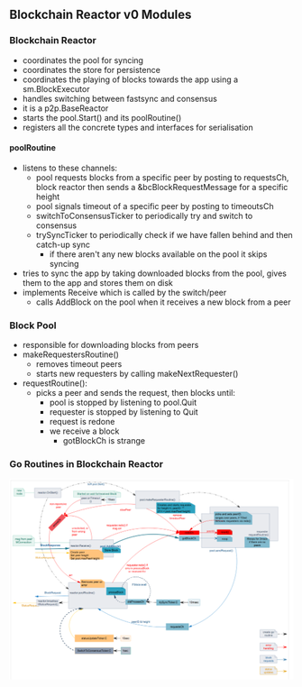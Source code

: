 ## Blockchain Reactor v0 Modules

### Blockchain Reactor

- coordinates the pool for syncing
- coordinates the store for persistence
- coordinates the playing of blocks towards the app using a sm.BlockExecutor
- handles switching between fastsync and consensus
- it is a p2p.BaseReactor
- starts the pool.Start() and its poolRoutine()
- registers all the concrete types and interfaces for serialisation

#### poolRoutine

- listens to these channels:
  - pool requests blocks from a specific peer by posting to requestsCh, block reactor then sends
    a &bcBlockRequestMessage for a specific height
  - pool signals timeout of a specific peer by posting to timeoutsCh
  - switchToConsensusTicker to periodically try and switch to consensus
  - trySyncTicker to periodically check if we have fallen behind and then catch-up sync
    - if there aren't any new blocks available on the pool it skips syncing
- tries to sync the app by taking downloaded blocks from the pool, gives them to the app and stores
  them on disk
- implements Receive which is called by the switch/peer
  - calls AddBlock on the pool when it receives a new block from a peer

### Block Pool

- responsible for downloading blocks from peers
- makeRequestersRoutine()
  - removes timeout peers
  - starts new requesters by calling makeNextRequester()
- requestRoutine():
  - picks a peer and sends the request, then blocks until:
    - pool is stopped by listening to pool.Quit
    - requester is stopped by listening to Quit
    - request is redone
    - we receive a block
      - gotBlockCh is strange


### Go Routines in Blockchain Reactor

![Go Routines Diagram](img/bc-reactor-routines.png)
